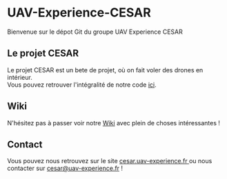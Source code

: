 # UAV-Experience-CESAR

Bienvenue sur le dépot Git du groupe UAV Experience CESAR

## Le projet CESAR

Le projet CESAR est un bete de projet, où on fait voler des drones en intérieur.</br>
Vous pouvez retrouver l'intégralité de notre code <a href ="http://jcclerval.github.io/UAV-Experience-CESAR/">ici<a/>.

## Wiki

N'hésitez pas à passer voir notre <a href="https://github.com/jcclerval/UAV-Experience-CESAR/wiki">Wiki<a/> avec plein de choses intéressantes !


## Contact

Vous pouvez nous retrouvez sur le site <a href="cesar.uav-experience.fr"> cesar.uav-experience.fr </a> ou nous contacter sur cesar@uav-experience.fr !
